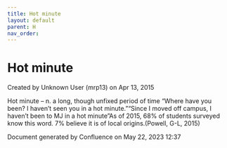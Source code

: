 ```yaml
---
title: Hot minute
layout: default
parent: H
nav_order:
---
```


# Hot minute

Created by  Unknown User (mrp13) on Apr 13, 2015

Hot minute – n. a long, though unfixed period of time “Where have you been? I haven’t seen you in a hot minute.”“Since I moved off campus, I haven’t been to MJ in a hot minute”As of 2015, 68% of students surveyed know this word. 7% believe it is of local origins.(Powell, G-L, 2015)

Document generated by Confluence on May 22, 2023 12:37



